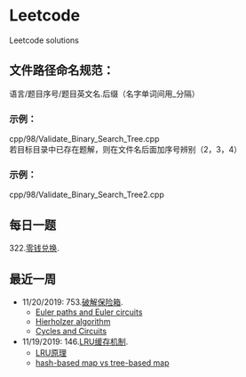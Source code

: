 # Leetcode
Leetcode solutions
## 文件路径命名规范：  
语言/题目序号/题目英文名.后缀（名字单词间用_分隔）
### 示例：
  cpp/98/Validate_Binary_Search_Tree.cpp  
若目标目录中已存在题解，则在文件名后面加序号辨别（2，3，4）
### 示例：
  cpp/98/Validate_Binary_Search_Tree2.cpp  
  
## 每日一题  

322.[零钱兑换](https://leetcode-cn.com/problems/coin-change/).  

## 最近一周  
* 11/20/2019: 753.[破解保险箱](https://leetcode-cn.com/problems/cracking-the-safe/).  
   * [Euler paths and Euler circuits](http://jlmartin.faculty.ku.edu/~jlmartin/courses/math105-F11/Lectures/chapter5-part2.pdf)  
   * [Hierholzer algorithm](https://www-m9.ma.tum.de/graph-algorithms/hierholzer/index_en.html#:~:targetText=The%20basic%20idea%20of%20Hierholzer's,first%20circle%20in%20the%20graph.)  
   * [Cycles and Circuits](http://www.mathcs.emory.edu/~rg/book/chap5.pdf)
* 11/19/2019: 146.[LRU缓存机制](https://leetcode-cn.com/problems/lru-cache/).
   * [LRU原理](https://zhuanlan.zhihu.com/p/34133067)  
   * [hash-based map vs tree-based map](https://stackoverflow.com/questions/2889777/difference-between-hashmap-linkedhashmap-and-treemap)
